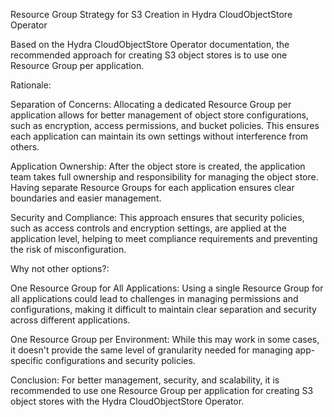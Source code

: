 Resource Group Strategy for S3 Creation in Hydra CloudObjectStore Operator

Based on the Hydra CloudObjectStore Operator documentation, the recommended approach for creating S3 object stores is to use one Resource Group per application.

Rationale:

Separation of Concerns: Allocating a dedicated Resource Group per application allows for better management of object store configurations, such as encryption, access permissions, and bucket policies. This ensures each application can maintain its own settings without interference from others.

Application Ownership: After the object store is created, the application team takes full ownership and responsibility for managing the object store. Having separate Resource Groups for each application ensures clear boundaries and easier management.

Security and Compliance: This approach ensures that security policies, such as access controls and encryption settings, are applied at the application level, helping to meet compliance requirements and preventing the risk of misconfiguration.

Why not other options?:

One Resource Group for All Applications: Using a single Resource Group for all applications could lead to challenges in managing permissions and configurations, making it difficult to maintain clear separation and security across different applications.

One Resource Group per Environment: While this may work in some cases, it doesn't provide the same level of granularity needed for managing app-specific configurations and security policies.

Conclusion:
For better management, security, and scalability, it is recommended to use one Resource Group per application for creating S3 object stores with the Hydra CloudObjectStore Operator.